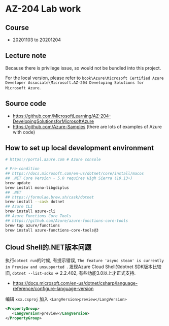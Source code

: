 # AZ-204 Lab work

## Course

- 20201103 to 20201204

## Lecture note

Because there is privilege issue, so would not be bundled into this project.

For the local version, please refer to `book\Azure\Microsoft Certified Azure Developer Associate\Microsoft.AZ-204 Developing Solutions for Microsoft Azure`.

## Source code

- <https://github.com/MicrosoftLearning/AZ-204-DevelopingSolutionsforMicrosoftAzure>
- <https://github.com/Azure-Samples> (there are lots of examples of Azure with code)

## How to set up local development environment

```bash
# https://portal.azure.com # Azure console

# Pre-condition
## https://docs.microsoft.com/en-us/dotnet/core/install/macos
## .NET Core Version - 5.0 requires High Sierra (10.13+)
brew update
brew install mono-libgdiplus
## .NET
## https://formulae.brew.sh/cask/dotnet
brew install --cask dotnet
## Azure CLI
brew install azure-cli
## Azure Functions Core Tools
## https://github.com/Azure/azure-functions-core-tools
brew tap azure/functions
brew install azure-functions-core-tools@3
```

## Cloud Shell的.NET版本问题

执行`dotnet run`的时候, 有提示错误, `The feature 'async steam' is currently in Preview and unsupported `. 发现Azure Cloud Shell的dotnet SDK版本比较旧, `dotnet --list-sdks` -> 2.2.402, 有些功能3.0以上才正式支持.

- https://docs.microsoft.com/en-us/dotnet/csharp/language-reference/configure-language-version

编辑 `xxx.csproj` 加入 `<LangVersion>preview</LangVersion>`

```xml
<PropertyGroup>
   <LangVersion>preview</LangVersion>
</PropertyGroup>
```
